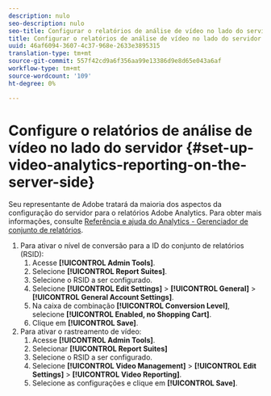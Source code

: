 ```yaml
---
description: nulo
seo-description: nulo
seo-title: Configurar o relatórios de análise de vídeo no lado do servidor
title: Configurar o relatórios de análise de vídeo no lado do servidor
uuid: 46af6094-3607-4c37-968e-2633e3895315
translation-type: tm+mt
source-git-commit: 557f42cd9a6f356aa99e13386d9e8d65e043a6af
workflow-type: tm+mt
source-wordcount: '109'
ht-degree: 0%

---
```



# Configure o relatórios de análise de vídeo no lado do servidor {#set-up-video-analytics-reporting-on-the-server-side}

Seu representante de Adobe tratará da maioria dos aspectos da configuração do servidor para o relatórios Adobe Analytics. Para obter mais informações, consulte [Referência e ajuda do Analytics - Gerenciador de conjunto de relatórios](https://microsite.omniture.com/t2/help/en_US/reference/#Report_Suite_Manager).
1. Para ativar o nível de conversão para a ID do conjunto de relatórios (RSID):
   1. Acesse **[!UICONTROL Admin Tools]**.
   1. Selecione **[!UICONTROL Report Suites]**.
   1. Selecione o RSID a ser configurado.
   1. Selecione **[!UICONTROL Edit Settings]** > **[!UICONTROL General]** > **[!UICONTROL General Account Settings]**.
   1. Na caixa de combinação **[!UICONTROL Conversion Level]**, selecione **[!UICONTROL Enabled, no Shopping Cart]**.
   1. Clique em **[!UICONTROL Save]**.
1. Para ativar o rastreamento de vídeo:
   1. Acesse **[!UICONTROL Admin Tools]**.
   1. Selecionar **[!UICONTROL Report Suites]**
   1. Selecione o RSID a ser configurado.
   1. Selecione **[!UICONTROL Video Management]** > **[!UICONTROL Edit Settings]** > **[!UICONTROL Video Reporting]**.
   1. Selecione as configurações e clique em **[!UICONTROL Save]**.